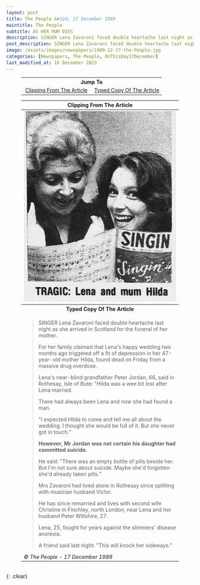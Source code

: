 ```yaml
---
layout: post
title: The People &#124; 17 December 1989
maintitle: The People
subtitle: ﻿AS HER MUM DIES
description: SINGER Lena Zavaroni faced double heartache last night as she arrived in Scotland for the funeral of her mother.
post_description: SINGER Lena Zavaroni faced double heartache last night as she arrived in Scotland for the funeral of her mother.
image: /assets/images/newspapers/1989-12-17-the-People.jpg
categories: [Newspapers, The-People, OnThisDay17December]
last_modified_at: 16 December 2023
---
```


<figure class="fig3">
<table style="text-align:center;">
<tr><th colspan="2">Jump To</th></tr>
<tr><td style="width:50%;"><a href="#infobox1">Clipping From The Article</a></td><td style="width:50%;"><a href="#infobox2">Typed Copy Of The Article</a></td></tr>
</table>
</figure>

<figure class="fig3">
<table>
<tr id="infobox1"><th>Clipping From The Article</th></tr>
<tr><th><img src="/assets/images/newspapers/1989-12-17-the-People.jpg" class="full-width"></th></tr>
<tr id="infobox2" class="split"><th>Typed Copy Of The Article</th></tr>
<tr><td><blockquote>
<p>SINGER Lena Zavaroni faced double heartache last night as she arrived in Scotland for the funeral of her mother.</p>
<p>For her family claimed that Lena's happy wedding two months ago triggered off a fit of depression in her 47-year-old mother Hilda, found dead on Friday from a massive drug overdose.</p>
<p>Lena's near-blind grandfather Peter Jordan, 66, said in Rothesay, Isle of Bute: "Hilda was a wee bit lost after Lena married.</p>
<p>There had always been Lena and now she had found a man.</p>
<p>"I expected Hilda to come and tell me all about the wedding. I thought she would be full of it. But she never got in touch."</p>
<p><Strong>However, Mr Jordan was not certain his daughter had committed suicide.</strong></p>
<p>He said: "There was an empty bottle of pills beside her. But I'm not sure about suicide. Maybe she'd forgotten she'd already taken pills."</p>
<p>Mrs Zavaroni had lived alone in Rothesay since splitting with musician husband Victor.</p>
<p>He has since remarried and lives with second wife Christine in Finchley, north London, near Lena and her husband Peter Wiltshire, 27.</p>
<p>Lena, 25, fought for years against the slimmers' disease anorexia.</p>
<p>A friend said last night: "This will knock her sideways."</p>
</blockquote>
<cite>&copy; The People - 17 December 1989</cite>
</td></tr>
</table>
</figure>

<br />{: .clear}

<style>
#infobox2 {scroll-margin-top: -3px;}
</style>

